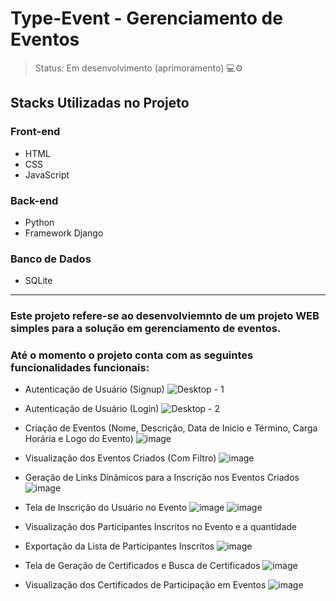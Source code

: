 # Type-Event - Gerenciamento de Eventos
>Status: Em desenvolvimento (aprimoramento) 💻⚙️

## Stacks Utilizadas no Projeto
### Front-end
* HTML
* CSS
* JavaScript

### Back-end
* Python
* Framework Django

### Banco de Dados
* SQLite
<hr>

### Este projeto refere-se ao desenvolviemnto de um projeto WEB simples para a solução em gerenciamento de eventos.

### Até o momento o projeto conta com as seguintes funcionalidades funcionais:

* Autenticação de Usuário (Signup)
![Desktop - 1](https://user-images.githubusercontent.com/83191322/232349967-ad3b2162-7703-4be1-84d7-a1ac497bc5ed.png)



* Autenticação de Usuário (Login)
![Desktop - 2](https://user-images.githubusercontent.com/83191322/232350054-a6194961-8602-4dd3-81b2-9177be133681.png)



* Criação de Eventos (Nome, Descrição, Data de Inicio e Término, Carga Horária e Logo do Evento)
![image](https://user-images.githubusercontent.com/83191322/232350679-8d635076-1023-4558-aa82-11b354833bf5.png)



* Visualização dos Eventos Criados (Com Filtro)
![image](https://user-images.githubusercontent.com/83191322/232350739-c72149ba-9d9c-4955-81e2-804849b9d14f.png)



* Geração de Links Dinâmicos para a Inscrição nos Eventos Criados
![image](https://user-images.githubusercontent.com/83191322/232350996-d2c9796d-2da6-4d7d-a2de-7f5e2c680d94.png)



* Tela de Inscrição do Usuário no Evento
![image](https://user-images.githubusercontent.com/83191322/232351066-91703005-c144-4b7a-99b4-ab73bdb9deda.png)
![image](https://user-images.githubusercontent.com/83191322/232351092-63557ff7-9897-4e33-a880-6574e9eaaac2.png)



* Visualização dos Participantes Inscritos no Evento e a quantidade
* Exportação da Lista de Participantes Inscritos
![image](https://user-images.githubusercontent.com/83191322/232351442-5e88c166-c258-4ca5-911d-06eabecbe52a.png)



* Tela de Geração de Certificados e Busca de Certificados
![image](https://user-images.githubusercontent.com/83191322/232351504-a394dde0-3ff0-486e-966a-078daa35fccc.png)



* Visualização dos Certificados de Participação em Eventos
![image](https://user-images.githubusercontent.com/83191322/232351531-d6a72f63-b4e9-4523-8e3b-f9c89087560d.png)



